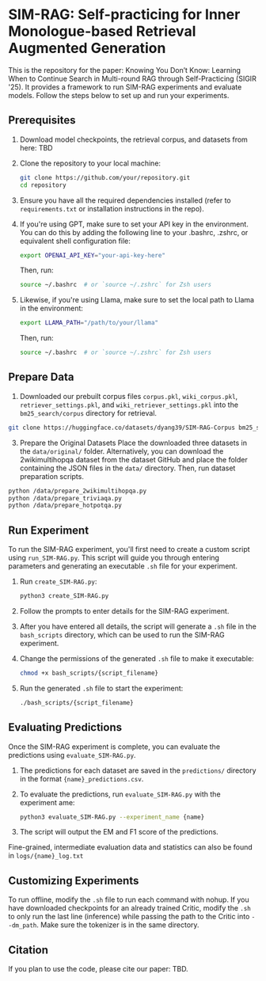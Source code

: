 # SIM-RAG: Self-practicing for Inner Monologue-based Retrieval Augmented Generation

This is the repository for the paper: Knowing You Don’t Know: Learning When to Continue Search in
Multi-round RAG through Self-Practicing (SIGIR '25). It provides a framework to run SIM-RAG experiments and evaluate models. Follow the steps below to set up and run your experiments.

## Prerequisites

1. Download model checkpoints, the retrieval corpus, and datasets from here: TBD

2. Clone the repository to your local machine:
   ```bash
   git clone https://github.com/your/repository.git
   cd repository
   ```

3. Ensure you have all the required dependencies installed (refer to `requirements.txt` or installation instructions in the repo).

4. If you're using GPT, make sure to set your API key in the environment. You can do this by adding the following line to your .bashrc, .zshrc, or equivalent shell configuration file:

    ```bash
    export OPENAI_API_KEY="your-api-key-here"
    ```

    Then, run:
     ```bash
    source ~/.bashrc  # or `source ~/.zshrc` for Zsh users
    ```

5. Likewise, if you're using Llama, make sure to set the local path to Llama in the environment:
    
    ```bash
    export LLAMA_PATH="/path/to/your/llama"
    ```

    Then, run:
     ```bash
    source ~/.bashrc  # or `source ~/.zshrc` for Zsh users
    ```

## Prepare Data
1. Downloaded our prebuilt corpus files `corpus.pkl`, `wiki_corpus.pkl`, `retriever_settings.pkl`, and `wiki_retriever_settings.pkl` into the `bm25_search/corpus` directory for retrieval.

```bash
git clone https://huggingface.co/datasets/dyang39/SIM-RAG-Corpus bm25_search/corpus
```

3. Prepare the Original Datasets
Place the downloaded three datasets in the `data/original/` folder. Alternatively, you can download the 2wikimultihopqa dataset from the dataset GitHub and place the folder containing the JSON files in the `data/` directory. Then, run dataset preparation scripts.
```bash
python /data/prepare_2wikimultihopqa.py
python /data/prepare_triviaqa.py
python /data/prepare_hotpotqa.py
```

## Run Experiment

To run the SIM-RAG experiment, you'll first need to create a custom script using `run_SIM-RAG.py`. This script will guide you through entering parameters and generating an executable `.sh` file for your experiment.

1. Run `create_SIM-RAG.py`:
   ```bash
   python3 create_SIM-RAG.py
   ```

2. Follow the prompts to enter details for the SIM-RAG experiment.

3. After you have entered all details, the script will generate a `.sh` file in the `bash_scripts` directory, which can be used to run the SIM-RAG experiment.

4. Change the permissions of the generated `.sh` file to make it executable:
   ```bash
   chmod +x bash_scripts/{script_filename}
   ```

5. Run the generated `.sh` file to start the experiment:
   ```bash
   ./bash_scripts/{script_filename}
   ```

## Evaluating Predictions

Once the SIM-RAG experiment is complete, you can evaluate the predictions using `evaluate_SIM-RAG.py`.

1. The predictions for each dataset are saved in the `predictions/` directory in the format `{name}_predictions.csv`.

2. To evaluate the predictions, run `evaluate_SIM-RAG.py` with the experiment ame:
   ```bash
   python3 evaluate_SIM-RAG.py --experiment_name {name}
   ```

3. The script will output the EM and F1 score of the predictions.

Fine-grained, intermediate evaluation data and statistics can also be found in `logs/{name}_log.txt`

## Customizing Experiments

To run offline, modify the `.sh` file to run each command with nohup. If you have downloaded checkpoints for an already trained Critic, modify the `.sh` to only run the last line (inference) while passing the path to the Critic into `--dm_path`. Make sure the tokenizer is in the same directory.

## Citation 
If you plan to use the code, please cite our paper: TBD.
